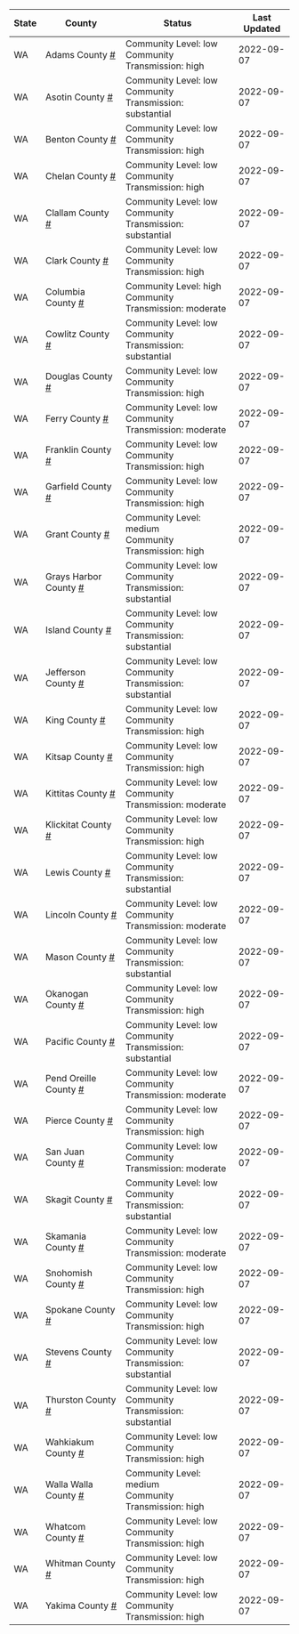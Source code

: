 State | County | Status | Last Updated
--- | --- | --- | --- 
WA | Adams County <a href="#adams_county">#</a> | <a name="adams_county"></a>Community Level: low<br/>Community Transmission: high | 2022-09-07
WA | Asotin County <a href="#asotin_county">#</a> | <a name="asotin_county"></a>Community Level: low<br/>Community Transmission: substantial | 2022-09-07
WA | Benton County <a href="#benton_county">#</a> | <a name="benton_county"></a>Community Level: low<br/>Community Transmission: high | 2022-09-07
WA | Chelan County <a href="#chelan_county">#</a> | <a name="chelan_county"></a>Community Level: low<br/>Community Transmission: high | 2022-09-07
WA | Clallam County <a href="#clallam_county">#</a> | <a name="clallam_county"></a>Community Level: low<br/>Community Transmission: substantial | 2022-09-07
WA | Clark County <a href="#clark_county">#</a> | <a name="clark_county"></a>Community Level: low<br/>Community Transmission: high | 2022-09-07
WA | Columbia County <a href="#columbia_county">#</a> | <a name="columbia_county"></a>Community Level: high<br/>Community Transmission: moderate | 2022-09-07
WA | Cowlitz County <a href="#cowlitz_county">#</a> | <a name="cowlitz_county"></a>Community Level: low<br/>Community Transmission: substantial | 2022-09-07
WA | Douglas County <a href="#douglas_county">#</a> | <a name="douglas_county"></a>Community Level: low<br/>Community Transmission: high | 2022-09-07
WA | Ferry County <a href="#ferry_county">#</a> | <a name="ferry_county"></a>Community Level: low<br/>Community Transmission: moderate | 2022-09-07
WA | Franklin County <a href="#franklin_county">#</a> | <a name="franklin_county"></a>Community Level: low<br/>Community Transmission: high | 2022-09-07
WA | Garfield County <a href="#garfield_county">#</a> | <a name="garfield_county"></a>Community Level: low<br/>Community Transmission: high | 2022-09-07
WA | Grant County <a href="#grant_county">#</a> | <a name="grant_county"></a>Community Level: medium<br/>Community Transmission: high | 2022-09-07
WA | Grays Harbor County <a href="#grays_harbor_county">#</a> | <a name="grays_harbor_county"></a>Community Level: low<br/>Community Transmission: substantial | 2022-09-07
WA | Island County <a href="#island_county">#</a> | <a name="island_county"></a>Community Level: low<br/>Community Transmission: substantial | 2022-09-07
WA | Jefferson County <a href="#jefferson_county">#</a> | <a name="jefferson_county"></a>Community Level: low<br/>Community Transmission: substantial | 2022-09-07
WA | King County <a href="#king_county">#</a> | <a name="king_county"></a>Community Level: low<br/>Community Transmission: high | 2022-09-07
WA | Kitsap County <a href="#kitsap_county">#</a> | <a name="kitsap_county"></a>Community Level: low<br/>Community Transmission: high | 2022-09-07
WA | Kittitas County <a href="#kittitas_county">#</a> | <a name="kittitas_county"></a>Community Level: low<br/>Community Transmission: moderate | 2022-09-07
WA | Klickitat County <a href="#klickitat_county">#</a> | <a name="klickitat_county"></a>Community Level: low<br/>Community Transmission: high | 2022-09-07
WA | Lewis County <a href="#lewis_county">#</a> | <a name="lewis_county"></a>Community Level: low<br/>Community Transmission: substantial | 2022-09-07
WA | Lincoln County <a href="#lincoln_county">#</a> | <a name="lincoln_county"></a>Community Level: low<br/>Community Transmission: moderate | 2022-09-07
WA | Mason County <a href="#mason_county">#</a> | <a name="mason_county"></a>Community Level: low<br/>Community Transmission: substantial | 2022-09-07
WA | Okanogan County <a href="#okanogan_county">#</a> | <a name="okanogan_county"></a>Community Level: low<br/>Community Transmission: high | 2022-09-07
WA | Pacific County <a href="#pacific_county">#</a> | <a name="pacific_county"></a>Community Level: low<br/>Community Transmission: substantial | 2022-09-07
WA | Pend Oreille County <a href="#pend_oreille_county">#</a> | <a name="pend_oreille_county"></a>Community Level: low<br/>Community Transmission: moderate | 2022-09-07
WA | Pierce County <a href="#pierce_county">#</a> | <a name="pierce_county"></a>Community Level: low<br/>Community Transmission: high | 2022-09-07
WA | San Juan County <a href="#san_juan_county">#</a> | <a name="san_juan_county"></a>Community Level: low<br/>Community Transmission: moderate | 2022-09-07
WA | Skagit County <a href="#skagit_county">#</a> | <a name="skagit_county"></a>Community Level: low<br/>Community Transmission: substantial | 2022-09-07
WA | Skamania County <a href="#skamania_county">#</a> | <a name="skamania_county"></a>Community Level: low<br/>Community Transmission: moderate | 2022-09-07
WA | Snohomish County <a href="#snohomish_county">#</a> | <a name="snohomish_county"></a>Community Level: low<br/>Community Transmission: high | 2022-09-07
WA | Spokane County <a href="#spokane_county">#</a> | <a name="spokane_county"></a>Community Level: low<br/>Community Transmission: high | 2022-09-07
WA | Stevens County <a href="#stevens_county">#</a> | <a name="stevens_county"></a>Community Level: low<br/>Community Transmission: substantial | 2022-09-07
WA | Thurston County <a href="#thurston_county">#</a> | <a name="thurston_county"></a>Community Level: low<br/>Community Transmission: substantial | 2022-09-07
WA | Wahkiakum County <a href="#wahkiakum_county">#</a> | <a name="wahkiakum_county"></a>Community Level: low<br/>Community Transmission: high | 2022-09-07
WA | Walla Walla County <a href="#walla_walla_county">#</a> | <a name="walla_walla_county"></a>Community Level: medium<br/>Community Transmission: high | 2022-09-07
WA | Whatcom County <a href="#whatcom_county">#</a> | <a name="whatcom_county"></a>Community Level: low<br/>Community Transmission: high | 2022-09-07
WA | Whitman County <a href="#whitman_county">#</a> | <a name="whitman_county"></a>Community Level: low<br/>Community Transmission: high | 2022-09-07
WA | Yakima County <a href="#yakima_county">#</a> | <a name="yakima_county"></a>Community Level: low<br/>Community Transmission: high | 2022-09-07
